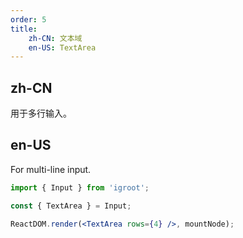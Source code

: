 ```yaml
---
order: 5
title:
    zh-CN: 文本域
    en-US: TextArea
---
```


## zh-CN

用于多行输入。

## en-US

For multi-line input.

````jsx
import { Input } from 'igroot';

const { TextArea } = Input;

ReactDOM.render(<TextArea rows={4} />, mountNode);
````
